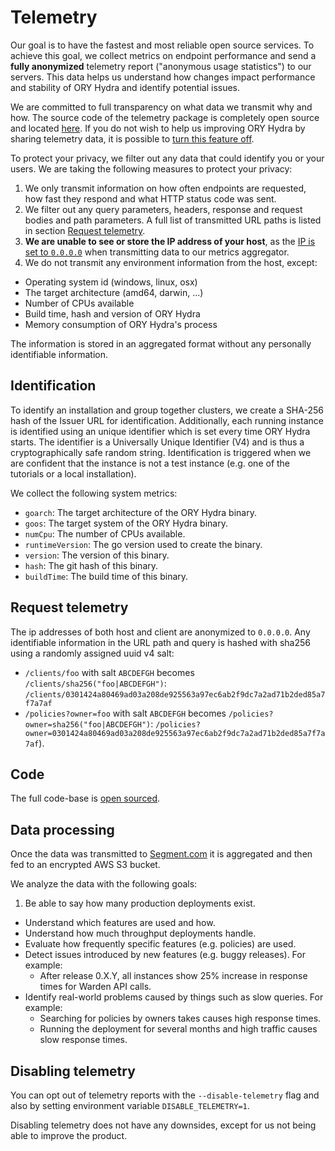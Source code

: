 # Telemetry

Our goal is to have the fastest and most reliable open source services. To achieve this goal,
we collect metrics on endpoint performance and send a **fully anonymized** telemetry report
("anonymous usage statistics") to our servers. This data helps us understand how changes impact performance
and stability of ORY Hydra and identify potential issues.

We are committed to full transparency on what data we transmit why and how. The source code of the telemetry package is completely open source
and located [here](https://github.com/ory/metrics-middleware). If you do not wish to help us improving ORY Hydra
by sharing telemetry data, it is possible to [turn this feature off](#disabling-telemetry).

To protect your privacy, we filter out any data that could identify you or your users. We are taking the following
measures to protect your privacy:

1. We only transmit information on how often endpoints are requested, how fast they respond and what HTTP status code was sent.
2. We filter out any query parameters, headers, response and request bodies and path parameters. A full list of transmitted
URL paths is listed in section [Request telemetry](#request-telemetry).
4. **We are unable to see or store the IP address of your host**, as the
[IP is set to `0.0.0.0`](https://github.com/ory/hydra/tree/master/metrics/middleware.go) when transmitting data to our metrics aggregator.
5. We do not transmit any environment information from the host, except:
  * Operating system id (windows, linux, osx)
  * The target architecture (amd64, darwin, ...)
  * Number of CPUs available
  * Build time, hash and version of ORY Hydra
  * Memory consumption of ORY Hydra's process

The information is stored in an aggregated format without any personally identifiable information.

## Identification

To identify an installation and group together clusters, we create a SHA-256 hash of the Issuer URL for identification.
Additionally, each running instance is identified using an unique identifier which is set every time ORY Hydra starts. The identifier
is a Universally Unique Identifier (V4) and is thus a cryptographically safe random string. Identification is triggered
when we are confident that the instance is not a test instance (e.g. one of the tutorials or a local installation).

We collect the following system metrics:

* `goarch`: The target architecture of the ORY Hydra binary.
* `goos`: The target system of the ORY Hydra binary.
* `numCpu`: The number of CPUs available.
* `runtimeVersion`: The go version used to create the binary.
* `version`: The version of this binary.
* `hash`: The git hash of this binary.
* `buildTime`: The build time of this binary.

## Request telemetry

The ip addresses of both host and client are anonymized to `0.0.0.0`. Any identifiable information in the URL path and query is hashed with
sha256 using a randomly assigned uuid v4 salt:

* `/clients/foo` with salt `ABCDEFGH` becomes `/clients/sha256("foo|ABCDEFGH")`: `/clients/0301424a80469ad03a208de925563a97ec6ab2f9dc7a2ad71b2ded85a7f7a7af`
* `/policies?owner=foo` with salt `ABCDEFGH` becomes `/policies?owner=sha256("foo|ABCDEFGH")`: `/policies?owner=0301424a80469ad03a208de925563a97ec6ab2f9dc7a2ad71b2ded85a7f7a7af`).

## Code

The full code-base is [open sourced](https://github.com/ory/metrics-middleware).

## Data processing

Once the data was transmitted to [Segment.com](http://segment.com/) it is aggregated and then fed to an encrypted AWS S3 bucket.

We analyze the data with the following goals:

1. Be able to say how many production deployments exist.
- Understand which features are used and how.
- Understand how much throughput deployments handle.
- Evaluate how frequently specific features (e.g. policies) are used.
- Detect issues introduced by new features (e.g. buggy releases). For example:
  - After release 0.X.Y, all instances show 25% increase in response times for Warden API calls.
- Identify real-world problems caused by things such as slow queries. For example:
  - Searching for policies by owners takes causes high response times.
  - Running the deployment for several months and high traffic causes slow response times.

## Disabling telemetry

You can opt out of telemetry reports with the `--disable-telemetry` flag and also by
setting environment variable `DISABLE_TELEMETRY=1`.

Disabling telemetry does not have any downsides, except for us not being able to improve the product.
